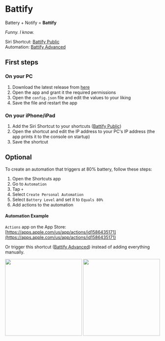 # Battify

Battery + Notify = **Battify**

_Funny. I know._

Siri Shortcut: [Battify Public](https://www.icloud.com/shortcuts/7c809b9c633448edb3ad1c173dea28e7)\
Automation: [Battify Advanced](https://www.icloud.com/shortcuts/008d999af19a49dc884316d76be8e93d)

## First steps

### On your PC

1. Download the latest release from [here](https://github.com/zephraCloud/Battify/releases/latest)
2. Open the app and grant it the required permissions
3. Open the `config.json` file and edit the values to your liking
4. Save the file and restart the app

### On your iPhone/iPad

1. Add the Siri Shortcut to your shortcuts ([Battify Public](https://www.icloud.com/shortcuts/7c809b9c633448edb3ad1c173dea28e7))
2. Open the shortcut and edit the IP address to your PC's IP address (the app prints it to the console on startup)
3. Save the shortcut

## Optional

To create an automation that triggers at 80% battery, follow these steps:

1. Open the Shortcuts app
2. Go to `Automation`
3. Tap `+`
4. Select `Create Personal Automation`
5. Select `Battery Level` and set it to `Equals 80%`
6. Add actions to the automation

#### Automation Example

`Actions` app on the App Store: [https://apps.apple.com/us/app/actions/id1586435171](https://apps.apple.com/us/app/actions/id1586435171)

Or trigger this shortcut ([Battify Advanced](https://www.icloud.com/shortcuts/008d999af19a49dc884316d76be8e93d)) instead of adding everything manually.

<img src="https://user-images.githubusercontent.com/53608074/197811755-7091a52c-f99a-4f96-823d-c2dc3005c012.png" alt="" width="250"/>
<img src="https://user-images.githubusercontent.com/53608074/197811716-cc583705-bec3-4934-abb6-4228554c05b7.png" alt="" width="250"/>
